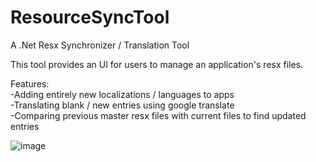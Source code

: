 # ResourceSyncTool
A .Net Resx Synchronizer / Translation Tool

This tool provides an UI for users to manage an application's resx files.

Features:
<br/>-Adding entirely new localizations / languages to apps
<br/>-Translating blank / new entries using google translate
<br/>-Comparing previous master resx files with current files to find updated entries

![image](https://user-images.githubusercontent.com/8044300/27331781-300d9cd2-55bf-11e7-9d80-cd0a570776b7.png)
